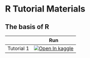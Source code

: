 # R Tutorial Materials


## The basis of R 

|   | Run |
| - | --- |
| Tutorial 1 | [![Open In kaggle](<img="https://kaggle.com/static/images/open-in-kaggle.svg",style="zoom=150%">)](https://www.kaggle.com/xiujuanwen/fundamental-computation/edit/run/77456764)
